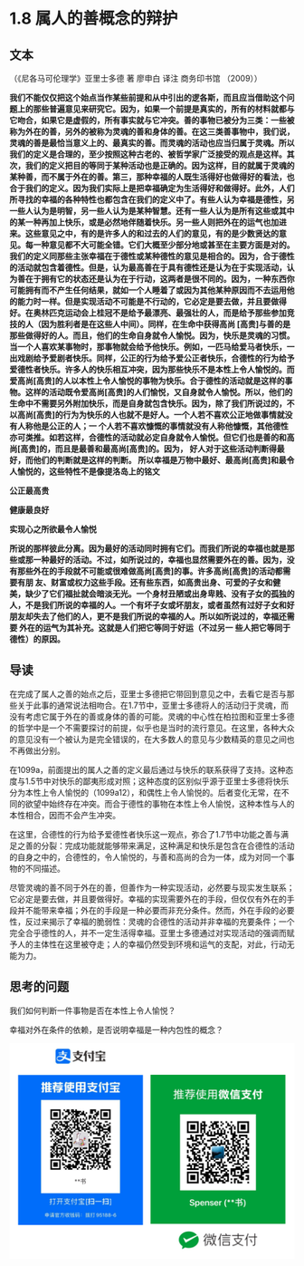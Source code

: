 # 1.8 属人的善概念的辩护

## 文本

（《尼各马可伦理学》亚里士多德 著 廖申白 译注 商务印书馆 （2009））

**我们不能仅仅把这个始点当作某些前提和从中引出的逻各斯，而且应当借助这个问题上的那些普遍意见来研究它。因为，如果一个前提是真实的，所有的材料就都与它吻合，如果它是虚假的，所有事实就与它冲突。善的事物已被分为三类：一些被称为外在的善，另外的被称为灵魂的善和身体的善。在这三类善事物中，我们说，灵魂的善是最恰当意义上的、最真实的善。而灵魂的活动也应当归属于灵魂。所以我们的定义是合理的，至少按照这种古老的、被哲学家广泛接受的观点是这样。其次，我们的定义把目的等同于某种活动也是正确的。因为这样，目的就属于灵魂的某种善，而不属于外在的善。第三，那种幸福的人既生活得好也做得好的看法，也合于我们的定义。因为我们实际上是把幸福确定为生活得好和做得好。此外，人们所寻找的幸福的各种特性也都包含在我们的定义中了。有些人认为幸福是德性，另一些人认为是明智，另一些人认为是某种智慧。还有一些人认为是所有这些或其中的某一种再加上快乐，或是必然地伴随着快乐。另一些人则把外在的运气也加进来。这些意见之中，有的是许多人的和过去的人们的意见，有的是少数贤达的意见。每一种意见都不大可能全错。它们大概至少部分地或甚至在主要方面是对的。我们的定义同那些主张幸福在于德性或某种德性的意见是相合的。因为，合于德性的活动就包含着德性。但是，认为最高善在于具有德性还是认为在于实现活动，认为善在于拥有它的状态还是认为在于行动，这两者是很不同的。因为，一种东西你可能拥有而不产生任何结果，就如一个人睡着了或因为其他某种原因而不去运用他的能力时一样。但是实现活动不可能是不行动的，它必定是要去做，并且要做得好。在奥林匹克运动会上桂冠不是给予最漂亮、最强壮的人，而是给予那些参加竞技的人（因为胜利者是在这些人中间）。同样，在生命中获得高尚 \[高贵\]与善的是那些做得好的人。而且，他们的生命自身就令人愉悦。因为，快乐是灵魂的习惯。当一个人喜欢某事物时，那事物就会给予他快乐。例如，一匹马给爱马者快乐，一出戏剧给予爱剧者快乐。同样，公正的行为给予爱公正者快乐，合德性的行为给予爱德性者快乐。许多人的快乐相互冲突，因为那些快乐不是本性上令人愉悦的。而爱高尚\[高贵\]的人以本性上令人愉悦的事物为快乐。合于德性的活动就是这样的事物。这样的活动既令爱高尚\[高贵\]的人们愉悦，又自身就令人愉悦。所以，他们的生命中不需要另外附加快乐，而是自身就包含快乐。因为，除了我们所说过的，不以高尚\[高贵\]的行为为快乐的人也就不是好人。一个人若不喜欢公正地做事情就没有人称他是公正的人；一 个人若不喜欢慷慨的事情就没有人称他慷慨，其他德性亦可类推。如若这样，合德性的活动就必定自身就令人愉悦。但它们也是善的和高尚\[高贵\]的，而且是最善和最高尚\[高贵\]的。因为， 好人对于这些活动判断得最好，而他们的判断就是这样的判断。 所以幸福是万物中最好、最高尚\[高贵\]和最令人愉悦的，这些特性不是像提洛岛上的铭文**

**公正最高贵**

**健康最良好**

**实现心之所欲最令人愉悦**

**所说的那样彼此分离。因为最好的活动同时拥有它们。而我们所说的幸福也就是那些或那一种最好的活动。不过，如所说过的，幸福也显然需要外在的善。因为，没有那些外在的手段就不可能或很难做高尚\[高贵\]的事。许多高尚\[高贵\]的活动都需要有朋 友、财富或权力这些手段。还有些东西，如高贵出身、可爱的子女和健美，缺少了它们福扯就会暗淡无光。一个身材丑陋或出身卑贱、没有子女的孤独的人，不是我们所说的幸福的人。一个有坏子女或坏朋友，或者虽然有过好子女和好朋友却失去了他们的人，更不是我们所说的幸福的人。所以如所说过的，幸福还需要 外在的运气为其补充。这就是人们把它等同于好运（不过另一 些人把它等同于德性）的原因。**

## 导读

在完成了属人之善的始点之后，亚里士多德把它带回到意见之中，去看它是否与那些关于此事的通常说法相吻合。在1.7节中，亚里士多德将人的活动归于灵魂，而没有考虑它属于外在的善或身体的善的可能。灵魂的中心性在柏拉图和亚里士多德的哲学中是一个不需要探讨的前提，似乎也是当时的流行意见。在这里，各种大众的意见没有一个被认为是完全错误的，在大多数人的意见与少数精英的意见之间也不再做出分别。

在1099a，前面提出的属人之善的定义最后通过与快乐的联系获得了支持。这种态度与1.5节中对快乐的鄙夷形成对照；这种态度的区别似乎源于亚里士多德将快乐分为本性上令人愉悦的（1099a12），和偶性上令人愉悦的。后者变化无常，在不同的欲望中始终存在冲突。而合于德性的事物在本性上令人愉悦，这种本性与人的本性相合，因而不会产生冲突。

在这里，合德性的行为给予爱德性者快乐这一观点，弥合了1.7节中功能之善与满足之善的分裂：完成功能就能够带来满足，这种满足和快乐是包含在合德性的活动的自身之中的，合德性的，令人愉悦的，与善和高尚的合为一体，成为对同一个事物的不同描述。

尽管灵魂的善不同于外在的善，但善作为一种实现活动，必然要与现实发生联系；它必定是要去做，并且要做得好。幸福的实现需要外在的手段，但仅仅有外在的手段并不能带来幸福；外在的手段是一种必要而非充分条件。然而，外在手段的必要性，反过来揭示了幸福的脆弱性：灵魂的合德性的活动并非幸福的充要条件；一个完全合乎德性的人，并不一定生活得幸福。亚里士多德通过对实现活动的强调而赋予人的主体性在这里被夺走；人的幸福仍然受到环境和运气的支配，对此，行动无能为力。

## 思考的问题

我们如何判断一件事物是否在本性上令人愉悦？

幸福对外在条件的依赖，是否说明幸福是一种内包性的概念？

![](../.gitbook/assets/screen-shot-2021-06-10-at-7.41.22-pm%20%284%29.png)

